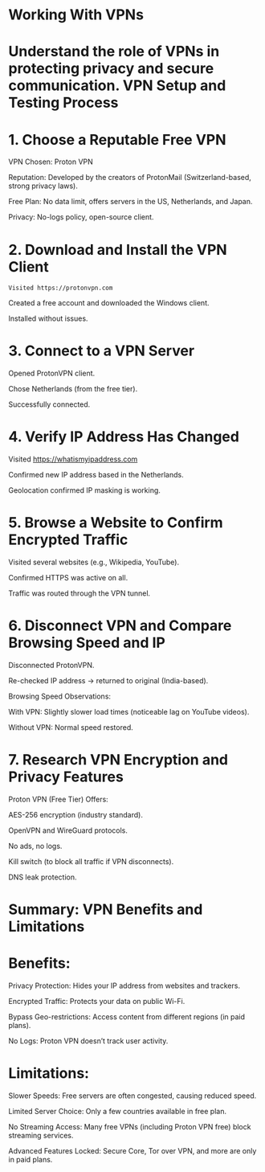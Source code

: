 # Working With VPNs
 Understand the role of VPNs in protecting privacy and secure communication.
VPN Setup and Testing Process
====
# 1. Choose a Reputable Free VPN
 VPN Chosen: Proton VPN

Reputation: Developed by the creators of ProtonMail (Switzerland-based, strong privacy laws).

Free Plan: No data limit, offers servers in the US, Netherlands, and Japan.

Privacy: No-logs policy, open-source client.

# 2. Download and Install the VPN Client
    Visited https://protonvpn.com

Created a free account and downloaded the Windows client.

Installed without issues.

# 3. Connect to a VPN Server
Opened ProtonVPN client.

Chose Netherlands (from the free tier).

Successfully connected.

# 4. Verify IP Address Has Changed
Visited https://whatismyipaddress.com

Confirmed new IP address based in the Netherlands.

Geolocation confirmed IP masking is working.

# 5. Browse a Website to Confirm Encrypted Traffic
Visited several websites (e.g., Wikipedia, YouTube).

Confirmed HTTPS was active on all.

Traffic was routed through the VPN tunnel.

# 6. Disconnect VPN and Compare Browsing Speed and IP
Disconnected ProtonVPN.

Re-checked IP address → returned to original (India-based).

Browsing Speed Observations:

With VPN: Slightly slower load times (noticeable lag on YouTube videos).

Without VPN: Normal speed restored.

# 7. Research VPN Encryption and Privacy Features
Proton VPN (Free Tier) Offers:

AES-256 encryption (industry standard).

OpenVPN and WireGuard protocols.

No ads, no logs.

Kill switch (to block all traffic if VPN disconnects).

DNS leak protection.

 Summary: VPN Benefits and Limitations
 ======
# Benefits:
Privacy Protection: Hides your IP address from websites and trackers.

Encrypted Traffic: Protects your data on public Wi-Fi.

Bypass Geo-restrictions: Access content from different regions (in paid plans).

No Logs: Proton VPN doesn’t track user activity.

# Limitations:
Slower Speeds: Free servers are often congested, causing reduced speed.

Limited Server Choice: Only a few countries available in free plan.

No Streaming Access: Many free VPNs (including Proton VPN free) block streaming services.

Advanced Features Locked: Secure Core, Tor over VPN, and more are only in paid plans.

